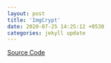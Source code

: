 ```yaml
---
layout: post
title: 'ImgCrypt'
date: 2020-07-25 14:25:12 +0530
categories: jekyll update
---
```


[Source Code][imgcrypt-src]

[imgcrypt-src]: https://github.com/swatisbhat/ImgCrypt
